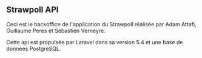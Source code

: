 ## Strawpoll API

Ceci est le backoffice de l'application du Strawpoll réalisée par Adam Attafi, Guillaume Peres et Sébastien Verneyre.

Cette api est propulsée par Laravel dans sa version 5.4 et une base de données PostgreSQL.
